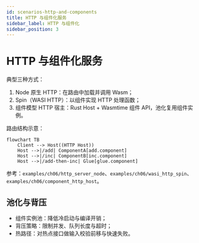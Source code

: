 ```yaml
---
id: scenarios-http-and-components
title: HTTP 与组件化服务
sidebar_label: HTTP 与组件化
sidebar_position: 3
---
```


# HTTP 与组件化服务

典型三种方式：

1) Node 原生 HTTP：在路由中加载并调用 Wasm；
2) Spin（WASI HTTP）：以组件实现 HTTP 处理函数；
3) 组件模型 HTTP 宿主：Rust Host + Wasmtime 组件 API，池化复用组件实例。

路由结构示意：

```mermaid
flowchart TB
	Client --> Host((HTTP Host))
	Host -->|/add| ComponentA[add.component]
	Host -->|/inc| ComponentB[inc.component]
	Host -->|/add-then-inc| Glue[glue.component]
```

参考：`examples/ch06/http_server_node`、`examples/ch06/wasi_http_spin`、`examples/ch06/component_http_host`。

## 池化与背压

- 组件实例池：降低冷启动与编译开销；
- 背压策略：限制并发、队列长度与超时；
- 热路径：对热点接口做输入校验前移与快速失败。
